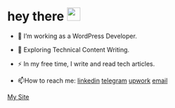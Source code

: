 <h1>
  hey there
  <img src="https://media.giphy.com/media/hvRJCLFzcasrR4ia7z/giphy.gif" width="30px"/>
  <img src="https://komarev.com/ghpvc/?username=XenMars&style=flat-square&color=gray" alt=""/>
</h1>

- :telescope: I’m working as a WordPress Developer.

- :seedling: Exploring Technical Content Writing.

- :zap: In my free time, I write and read tech articles.

- :mailbox:How to reach me: <a href="https://www.linkedin.com/in/xen-beliaeva/">linkedin</a> <a href="https://t.me/xenia_dev/">telegram</a> <a href="https://www.upwork.com/freelancers/kseniiabeliaeva">upwork</a> 
<a href="mailto:hello@xenbel.com">email</a>

<a href="https://xenbel.com/">My Site</a> 
